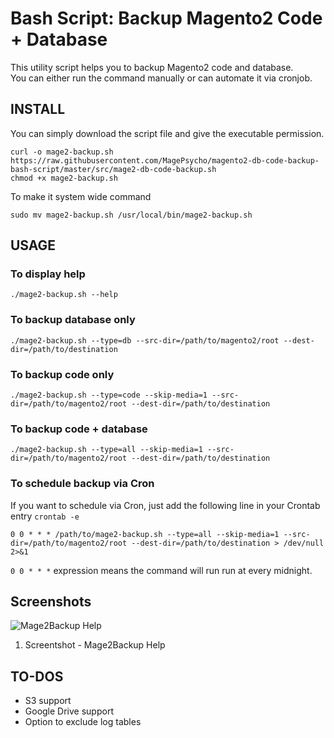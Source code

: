 # Bash Script: Backup Magento2 Code + Database

This utility script helps you to backup Magento2 code and database.   
You can either run the command manually or can automate it via cronjob.


## INSTALL
You can simply download the script file and give the executable permission.
```
curl -o mage2-backup.sh https://raw.githubusercontent.com/MagePsycho/magento2-db-code-backup-bash-script/master/src/mage2-db-code-backup.sh
chmod +x mage2-backup.sh
```

To make it system wide command
```
sudo mv mage2-backup.sh /usr/local/bin/mage2-backup.sh
```

## USAGE
### To display help
```
./mage2-backup.sh --help
```

### To backup database only
```
./mage2-backup.sh --type=db --src-dir=/path/to/magento2/root --dest-dir=/path/to/destination
```

### To backup code only
```
./mage2-backup.sh --type=code --skip-media=1 --src-dir=/path/to/magento2/root --dest-dir=/path/to/destination
```

### To backup code + database
```
./mage2-backup.sh --type=all --skip-media=1 --src-dir=/path/to/magento2/root --dest-dir=/path/to/destination
```

### To schedule backup via Cron
If you want to schedule via Cron, just add the following line in your Crontab entry `crontab -e`
```
0 0 * * * /path/to/mage2-backup.sh --type=all --skip-media=1 --src-dir=/path/to/magento2/root --dest-dir=/path/to/destination > /dev/null 2>&1
```
`0 0 * * *` expression means the command will run run at every midnight.

## Screenshots
![Mage2Backup Help](https://github.com/MagePsycho/magento2-db-code-backup-bash-script/raw/master/docs/mage2-backup-script-help.png "Mage2Backup Help")
1. Screentshot - Mage2Backup Help

## TO-DOS
 - S3 support
 - Google Drive support
 - Option to exclude log tables

